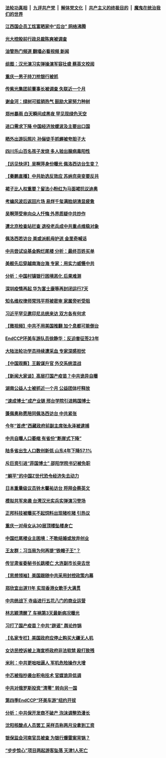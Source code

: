 ####  [法轮功真相](../../../../basic/blob/master/README.md?t=07261831) &nbsp;|&nbsp; [九评共产党](../../../../9ping.md/blob/master/README.md?t=07261831) &nbsp;|&nbsp; [解体党文化](../../../../jtdwh.md/blob/master/README.md?t=07261831)  &nbsp;|&nbsp; [共产主义的终极目的](../../../../gczydzjmd.md/blob/master/README.md?t=07261831) &nbsp;|&nbsp; [魔鬼在统治我们的世界](../../../../mgztzwmdsj.md/blob/master/README.md?t=07261831) 

#### [江西国企员工炫富晒家中“后台” 网络沸腾](../pages/nsc413/n13789277.md?t=07261831) 

#### [光大控股前行政总裁陈爽被调查](../pages/nsc413/n13789287.md?t=07261831) 

#### [油管热门频道 翻墙必看视频 新闻](http://45.76.130.85:81/youtube.html?07261831)

#### [组图：汉光演习实弹操演军容壮盛 蔡英文校阅](../pages/nsc413/n13789151.md?t=07261831) 

#### [重庆一男子持刀抢银行被抓](../pages/nsc413/n13789194.md?t=07261831) 

#### [传紫光集团前董事长被调查 失联近一个月](../pages/nsc413/n13789182.md?t=07261831) 

#### [谢金河：绿树可抵销热气 鼓励大家努力种树](../pages/nsc413/n13789080.md?t=07261831) 

#### [郑州暴雨 白天瞬间成黑夜 罕见现绿色天空](../pages/nsc413/n13789119.md?t=07261831) 

#### [进口需求下降 中国经济放缓波及主要出口国](../pages/nsc413/n13789134.md?t=07261831) 


#### [晒外出游玩照片 孙俪徒手抓蝉被夸胆子大](../pages/nsc413/n13788965.md?t=07261831) 

#### [四川乐山百名孩子发烧 多人验出腺病毒阳性](../pages/nsc413/n13789043.md?t=07261831) 

#### [【远见快评】吴啊萍身份曝光 佩洛西访台生变？](../pages/nsc413/n13788954.md?t=07261831) 

#### [【秦鹏直播】中共助选反效应 苏纳克突变要反共](../pages/nsc413/n13788943.md?t=07261831) 

#### [裙子比人权重要？留法小粉红为马面裙抗议迪奥](../pages/nsc413/n13788697.md?t=07261831) 

#### [考编风波后返回片场 易烊千玺满脸胡渣显疲惫](../pages/nsc413/n13788895.md?t=07261831) 

#### [吴啊萍受审向众人忏悔 外界质疑中共炒作](../pages/nsc413/n13788870.md?t=07261831) 

#### [遭北京检查站拦查 退役老兵成中共重点维稳对象](../pages/nsc413/n13788855.md?t=07261831) 

#### [佩洛西若访台 美或派航母护送 金里奇喊话](../pages/nsc413/n13788861.md?t=07261831) 

#### [中共尝试设基金购烂尾楼 分析：最终百姓买单](../pages/nsc413/n13788699.md?t=07261831) 

#### [美舰先后穿越南海台海 专家：用实力威慑中共](../pages/nsc413/n13788800.md?t=07261831) 

#### [分析：中国村镇银行困境恶化 后果难测](../pages/nsc413/n13788846.md?t=07261831) 

#### [深圳疫情再起 华为富士康等再封闭运行7天](../pages/nsc413/n13788829.md?t=07261831) 

#### [知名维权律师常玮平将被密审 家属旁听受阻](../pages/nsc413/n13788728.md?t=07261831) 

#### [习近平罕见邀印尼总统来访 双方各有何求](../pages/nsc413/n13788818.md?t=07261831) 

#### [【微视频】中共不用美国推翻 加个息都可能倒台](../pages/nsc413/n13788822.md?t=07261831) 

#### [EndCCP环美车游队员徐静华：反迫害征签23年](../pages/nsc413/n13788398.md?t=07261831) 

#### [大陆法轮功学员持续遭采血 专家深感担忧](../pages/nsc413/n13787897.md?t=07261831) 

#### [【中国观察】王毅谋升官 外交系统混战](../pages/nsc413/n13788737.md?t=07261831) 

#### [【新闻大家谈】高层打国产疫苗？中共诡异自曝](../pages/nsc413/n13788755.md?t=07261831) 

#### [湖南公益人士被抓近一个月 公益团体吁释放](../pages/nsc413/n13788595.md?t=07261831) 

#### [“速成博士”成产业链 邢台学院引进韩国博士](../pages/nsc413/n13788691.md?t=07261831) 

#### [蓬佩奥称愿陪同佩洛西访台 中共紧张](../pages/nsc413/n13788600.md?t=07261831) 

#### [今年“首虎”西藏政府前副主席张永泽被逮捕](../pages/nsc413/n13788610.md?t=07261831) 

#### [中共自曝人口萎缩 有省份“断崖式下降”](../pages/nsc413/n13788597.md?t=07261831) 

#### [陆多省出生人口数创新低 山东4年下降57.1%](../pages/nsc413/n13788552.md?t=07261831) 

#### [斥巨资引进“菲国博士” 邵阳学院书记被免职](../pages/nsc413/n13788495.md?t=07261831) 

#### [“躺平”的中国Z世代恐令经济失去动力](../pages/nsc413/n13788503.md?t=07261831) 

#### [日本重量级议员铃木馨祐访台 将拜会蔡英文](../pages/nsc413/n13788531.md?t=07261831) 

#### [模拟共军来袭 台湾汉光实兵实弹演习登场](../pages/nsc413/n13788316.md?t=07261831) 

#### [正邦科技被曝买不起饲料出现猪吃猪 引热议](../pages/nsc413/n13788392.md?t=07261831) 

#### [重庆一对母女从30层顶楼坠楼身亡](../pages/nsc413/n13788411.md?t=07261831) 


#### [中国烂尾楼业主困境：不敢结婚或放弃创业](../pages/nsc413/n13788283.md?t=07261831) 

#### [王友群：习当局为何再提“铁帽子王”？](../pages/nsc413/n13788244.md?t=07261831) 

#### [传甘肃省委秘书长跳楼亡 大连副市长突去世](../pages/nsc413/n13788331.md?t=07261831) 

#### [【思想领袖】美国跟随中共采用封控政策内幕](../pages/nsc413/n13773433.md?t=07261831) 

#### [郑欣宜出道11年 实现香港女歌手大满贯](../pages/nsc413/n13788258.md?t=07261831) 

#### [中共统战下 寺庙进行五花八门的商业运营](../pages/nsc413/n13788204.md?t=07261831) 

#### [林志颖清醒了 车祸第3天最新病况曝光](../pages/nsc413/n13788200.md?t=07261831) 

#### [习打了国产疫苗？中共“辟谣” 舆论炸锅](../pages/nsc413/n13788211.md?t=07261831) 

#### [【名家专栏】美国政府应停止购买大疆无人机](../pages/nsc413/n13788100.md?t=07261831) 

#### [女访民控诉被上海宣桥政府非法软禁 殴打致残](../pages/nsc413/n13788170.md?t=07261831) 

#### [米利：中共更咄咄逼人 军机危险操作大增](../pages/nsc413/n13788128.md?t=07261831) 

#### [中芯被指抄袭台积电技术 官媒诡异低调](../pages/nsc413/n13787259.md?t=07261831) 

#### [中共对俄罗斯投资“清零” 转向另一国](../pages/nsc413/n13788094.md?t=07261831) 

#### [第四季EndCCP“环美车游”纽约开拔](../pages/nsc413/n13788087.md?t=07261831) 

#### [分析：中共保开发商不破产 泡沫调整恐漫长](../pages/nsc413/n13788069.md?t=07261831) 

#### [沈阳核酸点人员罢工 采样员称两月没拿到工资](../pages/nsc413/n13788050.md?t=07261831) 

#### [银保监会河南官员被查 为银行爆雷案背锅？](../pages/nsc413/n13788007.md?t=07261831) 

#### [“步步惊心”项目两起游客坠落 天津1人死亡](../pages/nsc413/n13787973.md?t=07261831) 

<img src='http://gfw-breaker.win/goodnews/indexes/nsc413.md' width='0px' height='0px'/>
